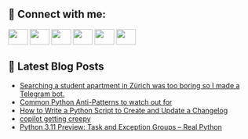 ## 🔎 Connect with me:
[<img height="32" width="40" src="https://cdn.jsdelivr.net/npm/simple-icons@v5/icons/telegram.svg" />](https://t.me/bullbesh)
[<img height="32" width="40" src="https://cdn.jsdelivr.net/npm/simple-icons@v5/icons/vk.svg" />](https://vk.com/bullbesh)
[<img height="32" width="40" src="https://cdn.jsdelivr.net/npm/simple-icons@v5/icons/twitter.svg" />](https://twitter.com/bullbesh1)
[<img height="32" width="40" src="https://cdn.jsdelivr.net/npm/simple-icons@v5/icons/instagram.svg" />](https://www.instagram.com/bullbesh)
[<img height="32" width="40" src="https://cdn.jsdelivr.net/npm/simple-icons@v5/icons/reddit.svg" />](https://www.reddit.com/user/bullbesh)
[<img height="32" width="40" src="https://cdn.jsdelivr.net/npm/simple-icons@v5/icons/youtube.svg" />](https://www.youtube.com/channel/UCtfjRs6uzgq5mfm8S06WTcg)

## 📕 Latest Blog Posts
<!-- BLOG-POST-LIST:START -->
- [Searching a student apartment in Zürich was too boring so I made a Telegram bot.](https://www.reddit.com/r/Python/comments/u9g6jb/searching_a_student_apartment_in_zürich_was_too/)
- [Common Python Anti-Patterns to watch out for](https://www.reddit.com/r/Python/comments/u9g5r7/common_python_antipatterns_to_watch_out_for/)
- [How to Write a Python Script to Create and Update a Changelog](https://www.reddit.com/r/Python/comments/u9dy34/how_to_write_a_python_script_to_create_and_update/)
- [copilot getting creepy](https://www.reddit.com/r/Python/comments/u9dobe/copilot_getting_creepy/)
- [Python 3.11 Preview: Task and Exception Groups – Real Python](https://www.reddit.com/r/Python/comments/u9dhsy/python_311_preview_task_and_exception_groups_real/)
<!-- BLOG-POST-LIST:END -->
